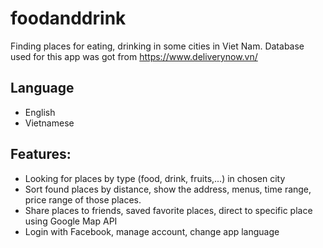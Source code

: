# foodanddrink
Finding places for eating, drinking in some cities in Viet Nam. Database used for this app was got from https://www.deliverynow.vn/
## Language
* English
* Vietnamese
## Features:
* Looking for places by type (food, drink, fruits,...) in chosen city
* Sort found places by distance, show the address, menus, time range, price range of those places.
* Share places to friends, saved favorite places, direct to specific place using Google Map API
* Login with Facebook, manage account, change app language


